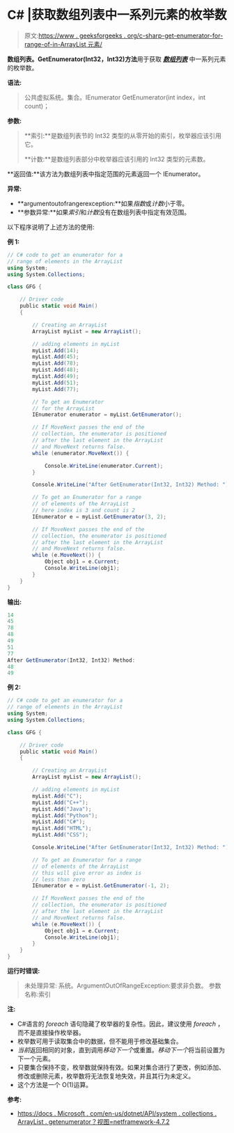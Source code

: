 # C# |获取数组列表中一系列元素的枚举数

> 原文:[https://www . geeksforgeeks . org/c-sharp-get-enumerator-for-range-of-in-ArrayList 元素/](https://www.geeksforgeeks.org/c-sharp-getting-an-enumerator-for-a-range-of-elements-in-the-arraylist/)

**数组列表。GetEnumerator(Int32，Int32)方法**用于获取 ***[数组列表](https://www.geeksforgeeks.org/c-arraylist-class/)*** 中一系列元素的枚举数。

**语法:**

> 公共虚拟系统。集合。IEnumerator GetEnumerator(int index，int count)；

**参数:**

> **索引:**是数组列表节的 Int32 类型的从零开始的索引，枚举器应该引用它。
> 
> **计数:**是数组列表部分中枚举器应该引用的 Int32 类型的元素数。

**返回值:**该方法为数组列表中指定范围的元素返回一个 IEnumerator。

**异常:**

*   **argumentoutofrangerexception:**如果*指数*或*计数*小于零。
*   **参数异常:**如果*索引*和*计数*没有在数组列表中指定有效范围。

以下程序说明了上述方法的使用:

**例 1:**

```cs
// C# code to get an enumerator for a
// range of elements in the ArrayList
using System;
using System.Collections;

class GFG {

    // Driver code
    public static void Main()
    {

        // Creating an ArrayList
        ArrayList myList = new ArrayList();

        // adding elements in myList
        myList.Add(14);
        myList.Add(45);
        myList.Add(78);
        myList.Add(48);
        myList.Add(49);
        myList.Add(51);
        myList.Add(77);

        // To get an Enumerator
        // for the ArrayList
        IEnumerator enumerator = myList.GetEnumerator();

        // If MoveNext passes the end of the
        // collection, the enumerator is positioned
        // after the last element in the ArrayList
        // and MoveNext returns false.
        while (enumerator.MoveNext()) {

            Console.WriteLine(enumerator.Current);
        }

        Console.WriteLine("After GetEnumerator(Int32, Int32) Method: ");

        // To get an Enumerator for a range
        // of elements of the ArrayList
        // here index is 3 and count is 2
        IEnumerator e = myList.GetEnumerator(3, 2);

        // If MoveNext passes the end of the
        // collection, the enumerator is positioned
        // after the last element in the ArrayList
        // and MoveNext returns false.
        while (e.MoveNext()) {
            Object obj1 = e.Current;
            Console.WriteLine(obj1);
        }
    }
}
```

**输出:**

```cs
14
45
78
48
49
51
77
After GetEnumerator(Int32, Int32) Method: 
48
49

```

**例 2:**

```cs
// C# code to get an enumerator for a
// range of elements in the ArrayList
using System;
using System.Collections;

class GFG {

    // Driver code
    public static void Main()
    {

        // Creating an ArrayList
        ArrayList myList = new ArrayList();

        // adding elements in myList
        myList.Add("C");
        myList.Add("C++");
        myList.Add("Java");
        myList.Add("Python");
        myList.Add("C#");
        myList.Add("HTML");
        myList.Add("CSS");

        Console.WriteLine("After GetEnumerator(Int32, Int32) Method: ");

        // To get an Enumerator for a range
        // of elements of the ArrayList
        // this will give error as index is
        // less than zero
        IEnumerator e = myList.GetEnumerator(-1, 2);

        // If MoveNext passes the end of the
        // collection, the enumerator is positioned
        // after the last element in the ArrayList
        // and MoveNext returns false.
        while (e.MoveNext()) {
            Object obj1 = e.Current;
            Console.WriteLine(obj1);
        }
    }
}
```

**运行时错误:**

> 未处理异常:
> 系统。ArgumentOutOfRangeException:要求非负数。
> 参数名称:索引

**注:**

*   C#语言的 *foreach* 语句隐藏了枚举器的复杂性。因此，建议使用 *foreach* ，而不是直接操作枚举器。
*   枚举数可用于读取集合中的数据，但不能用于修改基础集合。
*   *当前*返回相同的对象，直到调用*移动下一个*或重置。*移动下一个*将当前设置为下一个元素。
*   只要集合保持不变，枚举数就保持有效。如果对集合进行了更改，例如添加、修改或删除元素，枚举数将无法恢复地失效，并且其行为未定义。
*   这个方法是一个 O(1)运算。

**参考:**

*   [https://docs . Microsoft . com/en-us/dotnet/API/system . collections . ArrayList . getenumerator？视图=netframework-4.7.2](https://docs.microsoft.com/en-us/dotnet/api/system.collections.arraylist.getenumerator?view=netframework-4.7.2)